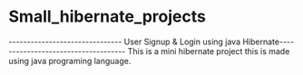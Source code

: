 # Small_hibernate_projects
------------------------------- User Signup & Login  using java Hibernate------------------------------------
This is a mini hibernate project 
this is made using java programing language.
